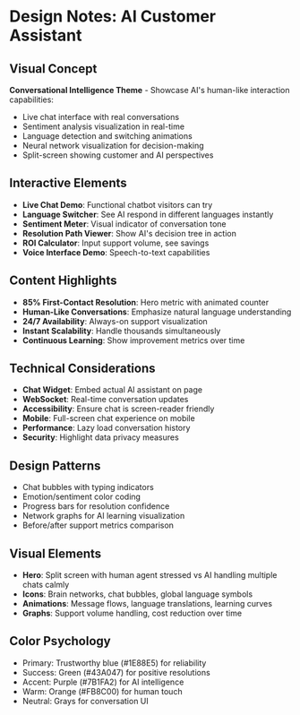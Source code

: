 # Design Notes: AI Customer Assistant

## Visual Concept
**Conversational Intelligence Theme** - Showcase AI's human-like interaction capabilities:
- Live chat interface with real conversations
- Sentiment analysis visualization in real-time
- Language detection and switching animations
- Neural network visualization for decision-making
- Split-screen showing customer and AI perspectives

## Interactive Elements
- **Live Chat Demo**: Functional chatbot visitors can try
- **Language Switcher**: See AI respond in different languages instantly
- **Sentiment Meter**: Visual indicator of conversation tone
- **Resolution Path Viewer**: Show AI's decision tree in action
- **ROI Calculator**: Input support volume, see savings
- **Voice Interface Demo**: Speech-to-text capabilities

## Content Highlights
- **85% First-Contact Resolution**: Hero metric with animated counter
- **Human-Like Conversations**: Emphasize natural language understanding
- **24/7 Availability**: Always-on support visualization
- **Instant Scalability**: Handle thousands simultaneously
- **Continuous Learning**: Show improvement metrics over time

## Technical Considerations
- **Chat Widget**: Embed actual AI assistant on page
- **WebSocket**: Real-time conversation updates
- **Accessibility**: Ensure chat is screen-reader friendly
- **Mobile**: Full-screen chat experience on mobile
- **Performance**: Lazy load conversation history
- **Security**: Highlight data privacy measures

## Design Patterns
- Chat bubbles with typing indicators
- Emotion/sentiment color coding
- Progress bars for resolution confidence
- Network graphs for AI learning visualization
- Before/after support metrics comparison

## Visual Elements
- **Hero**: Split screen with human agent stressed vs AI handling multiple chats calmly
- **Icons**: Brain networks, chat bubbles, global language symbols
- **Animations**: Message flows, language translations, learning curves
- **Graphs**: Support volume handling, cost reduction over time

## Color Psychology
- Primary: Trustworthy blue (#1E88E5) for reliability
- Success: Green (#43A047) for positive resolutions  
- Accent: Purple (#7B1FA2) for AI intelligence
- Warm: Orange (#FB8C00) for human touch
- Neutral: Grays for conversation UI